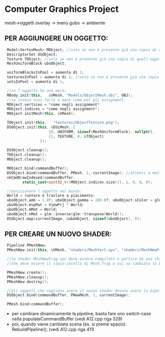 # Computer Graphics Project
 mesh->oggetti
 overlay -> menù
 gubo -> ambiente

## PER AGGIUNGERE UN OGGETTO:
``` c++
 Model<VertexMesh> MObject; //solo se non è presente già una copia di quell'oggetto
 DescriptorSet DSObject;
 Texture TObject; //solo se non è presente già una copia di quell'oggetto
 MeshUniformBlock uboObject;

 uniformBlocksInPool = aumenta di 1;
 texturesInPool = aumenta di 1; //solo se non è presente già una copia di quell'oggetto
 setsInPool = aumenta di 1;

 //se l'oggetto ha una mesh:
 MBody.init(this,   &VMesh, "Models/ObjectMesh.obj", OBJ);
 //se invece vuoi farlo a mano come per gli assignment:
 MObject.vertices = *come negli assignment*
 MObject.indices = *come negli assignment*;
 MObject.initMesh(this, &VMesh);

 TObject.init(this,   "textures/ObjectTexture.png");
 DSObject.init(this, &DSLMesh, {
					{0, UNIFORM, sizeof(MeshUniformBlock), nullptr},
					{1, TEXTURE, 0, &TObject}
				});
 
 DSObject.cleanup();
 TObject.cleanup();
 MObject.cleanup();

 MObject.bind(commandBuffer);
 DSObject.bind(commandBuffer, PMesh, 1, currentImage); //attenti a metterlo vicino agli altri oggetti che usano la stessa pipeline
 vkCmdDrawIndexed(commandBuffer,
		static_cast<uint32_t>(MObject.indices.size()), 1, 0, 0, 0);

 //posizionare l'oggetto nel mondo:
 World = ruotare e traslare a piacimento;
 uboObject.amb = 1.0f; uboObject.gamma = 180.0f; uboObject.sColor = glm::vec3(1.0f);
 uboObject.mvpMat = ViewPrj * World;
 uboObject.mMat = World;
 uboObject.nMat = glm::inverse(glm::transpose(World));
 DSObject.map(currentImage, &uboObject, sizeof(uboObject), 0);
```

## PER CREARE UN NUOVO SHADER:
``` c++
 Pipeline PMeshNew;
 PMeshNew.init(this, &VMesh, "shaders/MeshVert.spv", "shaders/MeshNewFrag.spv", {&DSLGubo, &DSLMesh});

 //lo shader MeshNewFrag.spv deve essere compilato a partire da uno shader MeshNew.frag
 //che deve essere il copia-incolla di Mesh.frag a cui va cambiata la BDRF function

 PMeshNew.create();
 PMeshNew.cleanup();
 PMeshNew.destroy();

 //gli oggetti che vogliono avere il nuovo shader devono avere la pipeline nuova AL POSTO DELLA VECCHIA:
 DSObject.bind(commandBuffer, PNewMesh, 1, currentImage);

 PMesh.bind(commandBuffer);
```
- per cambiare dinamicamente la pipeline, basta fare uno switch-case nella populateCommandBuffer (vedi A12.cpp riga 329)
- poi, quando viene cambiata scena (es. si preme spazio): RebuildPipeline(); (vedi A12.cpp riga 411)

